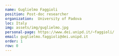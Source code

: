 ```yaml
---
name: Guglielmo Faggioli
position: Post-doc researcher
organization:  University of Padova
loc: Italy
img: assets/img/guglielmo.jpg
personal-page: https://www.dei.unipd.it/~faggioli/
email: guglielmo.faggioli@dei.unipd.it
order: 1
row: 0
---
```

